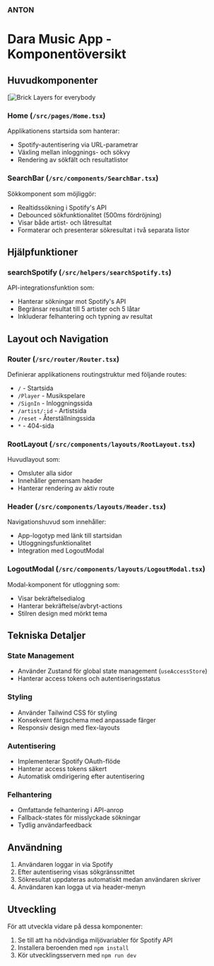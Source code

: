 ### ANTON

# Dara Music App - Komponentöversikt

## Huvudkomponenter

[![Brick Layers for everybody](https://x47fqbpt2q.ufs.sh/f/gFjC50OLd3eU9S9oBzWM2iW1deIh3k7zY6puryXg4twRxKsQ)

### Home (`/src/pages/Home.tsx`)

Applikationens startsida som hanterar:

- Spotify-autentisering via URL-parametrar
- Växling mellan inloggnings- och sökvy
- Rendering av sökfält och resultatlistor

### SearchBar (`/src/components/SearchBar.tsx`)

Sökkomponent som möjliggör:

- Realtidssökning i Spotify's API
- Debounced sökfunktionalitet (500ms fördröjning)
- Visar både artist- och låtresultat
- Formaterar och presenterar sökresultat i två separata listor

## Hjälpfunktioner

### searchSpotify (`/src/helpers/searchSpotify.ts`)

API-integrationsfunktion som:

- Hanterar sökningar mot Spotify's API
- Begränsar resultat till 5 artister och 5 låtar
- Inkluderar felhantering och typning av resultat

## Layout och Navigation

### Router (`/src/router/Router.tsx`)

Definierar applikationens routingstruktur med följande routes:

- `/` - Startsida
- `/Player` - Musikspelare
- `/SignIn` - Inloggningssida
- `/artist/:id` - Artistsida
- `/reset` - Återställningssida
- `*` - 404-sida

### RootLayout (`/src/components/layouts/RootLayout.tsx`)

Huvudlayout som:

- Omsluter alla sidor
- Innehåller gemensam header
- Hanterar rendering av aktiv route

### Header (`/src/components/layouts/Header.tsx`)

Navigationshuvud som innehåller:

- App-logotyp med länk till startsidan
- Utloggningsfunktionalitet
- Integration med LogoutModal

### LogoutModal (`/src/components/layouts/LogoutModal.tsx`)

Modal-komponent för utloggning som:

- Visar bekräftelsedialog
- Hanterar bekräftelse/avbryt-actions
- Stilren design med mörkt tema

## Tekniska Detaljer

### State Management

- Använder Zustand för global state management (`useAccessStore`)
- Hanterar access tokens och autentiseringsstatus

### Styling

- Använder Tailwind CSS för styling
- Konsekvent färgschema med anpassade färger
- Responsiv design med flex-layouts

### Autentisering

- Implementerar Spotify OAuth-flöde
- Hanterar access tokens säkert
- Automatisk omdirigering efter autentisering

### Felhantering

- Omfattande felhantering i API-anrop
- Fallback-states för misslyckade sökningar
- Tydlig användarfeedback

## Användning

1. Användaren loggar in via Spotify
2. Efter autentisering visas sökgränssnittet
3. Sökresultat uppdateras automatiskt medan användaren skriver
4. Användaren kan logga ut via header-menyn

## Utveckling

För att utveckla vidare på dessa komponenter:

1. Se till att ha nödvändiga miljövariabler för Spotify API
2. Installera beroenden med `npm install`
3. Kör utvecklingsservern med `npm run dev`
